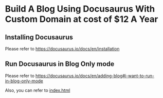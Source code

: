 # Build A Blog Using Docusaurus With Custom Domain at cost of $12 A Year

## Installing Docusaurus
Please refer to https://docusaurus.io/docs/en/installation

## Run Docusaurus in Blog Only mode
Please refer to https://docusaurus.io/docs/en/adding-blog#i-want-to-run-in-blog-only-mode

Also, you can refer to [index.html](website/static/index.html)

